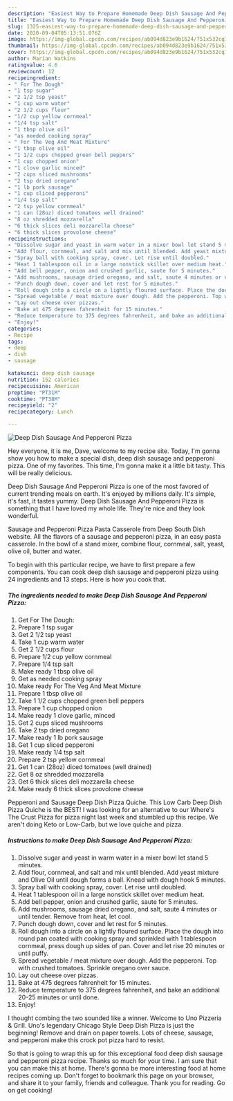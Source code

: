 ```yaml
---
description: "Easiest Way to Prepare Homemade Deep Dish Sausage And Pepperoni Pizza"
title: "Easiest Way to Prepare Homemade Deep Dish Sausage And Pepperoni Pizza"
slug: 1325-easiest-way-to-prepare-homemade-deep-dish-sausage-and-pepperoni-pizza
date: 2020-09-04T05:13:51.076Z
image: https://img-global.cpcdn.com/recipes/ab094d823e9b1624/751x532cq70/deep-dish-sausage-and-pepperoni-pizza-recipe-main-photo.jpg
thumbnail: https://img-global.cpcdn.com/recipes/ab094d823e9b1624/751x532cq70/deep-dish-sausage-and-pepperoni-pizza-recipe-main-photo.jpg
cover: https://img-global.cpcdn.com/recipes/ab094d823e9b1624/751x532cq70/deep-dish-sausage-and-pepperoni-pizza-recipe-main-photo.jpg
author: Marian Watkins
ratingvalue: 4.6
reviewcount: 12
recipeingredient:
- " For The Dough"
- "1 tsp sugar"
- "2 1/2 tsp yeast"
- "1 cup warm water"
- "2 1/2 cups flour"
- "1/2 cup yellow cornmeal"
- "1/4 tsp salt"
- "1 tbsp olive oil"
- "as needed cooking spray"
- " For The Veg And Meat Mixture"
- "1 tbsp olive oil"
- "1 1/2 cups chopped green bell peppers"
- "1 cup chopped onion"
- "1 clove garlic minced"
- "2 cups sliced mushrooms"
- "2 tsp dried oregano"
- "1 lb pork sausage"
- "1 cup sliced pepperoni"
- "1/4 tsp salt"
- "2 tsp yellow cornmeal"
- "1 can (28oz) diced tomatoes well drained"
- "8 oz shredded mozzarella"
- "6 thick slices deli mozzarella cheese"
- "6 thick slices provolone cheese"
recipeinstructions:
- "Dissolve sugar and yeast in warm water in a mixer bowl let stand 5 minutes."
- "Add flour, cornmeal, and salt and mix until blended. Add yeast mixture and Olive Oil until dough forms a ball. Knead with dough hook 5 minutes."
- "Spray ball with cooking spray, cover. Let rise until doubled."
- "Heat 1 tablespoon oil in a large nonstick skillet over medium heat."
- "Add bell pepper, onion and crushed garlic, saute for 5 minutes."
- "Add mushrooms, sausage dried oregano, and salt, saute 4 minutes or until tender. Remove from heat, let cool."
- "Punch dough down, cover and let rest for 5 minutes."
- "Roll dough into a circle on a lightly floured surface. Place the dough into round pan coated with cooking spray and sprinkled with 1 tablespoon cornmeal, press dough up sides of pan. Cover and let rise 20 minutes or until puffy."
- "Spread vegetable / meat mixture over dough. Add the pepperoni. Top with crushed tomatoes. Sprinkle oregano over sauce."
- "Lay out cheese over pizzas."
- "Bake at 475 degrees fahrenheit for 15 minutes."
- "Reduce temperature to 375 degrees fahrenheit, and bake an additional 20-25 minutes or until done."
- "Enjoy!"
categories:
- Recipe
tags:
- deep
- dish
- sausage

katakunci: deep dish sausage 
nutrition: 152 calories
recipecuisine: American
preptime: "PT31M"
cooktime: "PT38M"
recipeyield: "2"
recipecategory: Lunch

---
```



![Deep Dish Sausage And Pepperoni Pizza](https://img-global.cpcdn.com/recipes/ab094d823e9b1624/751x532cq70/deep-dish-sausage-and-pepperoni-pizza-recipe-main-photo.jpg)

Hey everyone, it is me, Dave, welcome to my recipe site. Today, I'm gonna show you how to make a special dish, deep dish sausage and pepperoni pizza. One of my favorites. This time, I'm gonna make it a little bit tasty. This will be really delicious.

Deep Dish Sausage And Pepperoni Pizza is one of the most favored of current trending meals on earth. It's enjoyed by millions daily. It's simple, it's fast, it tastes yummy. Deep Dish Sausage And Pepperoni Pizza is something that I have loved my whole life. They're nice and they look wonderful.

Sausage and Pepperoni Pizza Pasta Casserole from Deep South Dish website. All the flavors of a sausage and pepperoni pizza, in an easy pasta casserole. In the bowl of a stand mixer, combine flour, cornmeal, salt, yeast, olive oil, butter and water.


To begin with this particular recipe, we have to first prepare a few components. You can cook deep dish sausage and pepperoni pizza using 24 ingredients and 13 steps. Here is how you cook that.

<!--inarticleads1-->

##### The ingredients needed to make Deep Dish Sausage And Pepperoni Pizza:

1. Get  For The Dough:
1. Prepare 1 tsp sugar
1. Get 2 1/2 tsp yeast
1. Take 1 cup warm water
1. Get 2 1/2 cups flour
1. Prepare 1/2 cup yellow cornmeal
1. Prepare 1/4 tsp salt
1. Make ready 1 tbsp olive oil
1. Get as needed cooking spray
1. Make ready  For The Veg And Meat Mixture
1. Prepare 1 tbsp olive oil
1. Take 1 1/2 cups chopped green bell peppers
1. Prepare 1 cup chopped onion
1. Make ready 1 clove garlic, minced
1. Get 2 cups sliced mushrooms
1. Take 2 tsp dried oregano
1. Make ready 1 lb pork sausage
1. Get 1 cup sliced pepperoni
1. Make ready 1/4 tsp salt
1. Prepare 2 tsp yellow cornmeal
1. Get 1 can (28oz) diced tomatoes (well drained)
1. Get 8 oz shredded mozzarella
1. Get 6 thick slices deli mozzarella cheese
1. Make ready 6 thick slices provolone cheese


Pepperoni and Sausage Deep Dish Pizza Quiche. This Low Carb Deep Dish Pizza Quiche is the BEST! I was looking for an alternative to our Where&#39;s The Crust Pizza for pizza night last week and stumbled up this recipe. We aren&#39;t doing Keto or Low-Carb, but we love quiche and pizza. 

<!--inarticleads2-->

##### Instructions to make Deep Dish Sausage And Pepperoni Pizza:

1. Dissolve sugar and yeast in warm water in a mixer bowl let stand 5 minutes.
1. Add flour, cornmeal, and salt and mix until blended. Add yeast mixture and Olive Oil until dough forms a ball. Knead with dough hook 5 minutes.
1. Spray ball with cooking spray, cover. Let rise until doubled.
1. Heat 1 tablespoon oil in a large nonstick skillet over medium heat.
1. Add bell pepper, onion and crushed garlic, saute for 5 minutes.
1. Add mushrooms, sausage dried oregano, and salt, saute 4 minutes or until tender. Remove from heat, let cool.
1. Punch dough down, cover and let rest for 5 minutes.
1. Roll dough into a circle on a lightly floured surface. Place the dough into round pan coated with cooking spray and sprinkled with 1 tablespoon cornmeal, press dough up sides of pan. Cover and let rise 20 minutes or until puffy.
1. Spread vegetable / meat mixture over dough. Add the pepperoni. Top with crushed tomatoes. Sprinkle oregano over sauce.
1. Lay out cheese over pizzas.
1. Bake at 475 degrees fahrenheit for 15 minutes.
1. Reduce temperature to 375 degrees fahrenheit, and bake an additional 20-25 minutes or until done.
1. Enjoy!


I thought combing the two sounded like a winner. Welcome to Uno Pizzeria &amp; Grill. Uno&#39;s legendary Chicago Style Deep Dish Pizza is just the beginning! Remove and drain on paper towels. Lots of cheese, sausage, and pepperoni make this crock pot pizza hard to resist. 

So that is going to wrap this up for this exceptional food deep dish sausage and pepperoni pizza recipe. Thanks so much for your time. I am sure that you can make this at home. There's gonna be more interesting food at home recipes coming up. Don't forget to bookmark this page on your browser, and share it to your family, friends and colleague. Thank you for reading. Go on get cooking!
